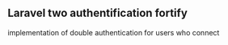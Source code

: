 

## Laravel two authentification fortify

implementation of double authentication for users who connect